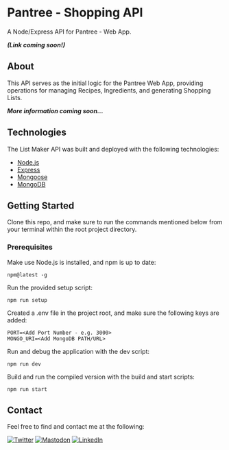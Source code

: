 # Pantree - Shopping API

A Node/Express API for Pantree - Web App.

**_(Link coming soon!)_**

## About

This API serves as the initial logic for the Pantree Web App, providing operations for managing Recipes, Ingredients, and generating Shopping Lists.

**_More information coming soon..._**

## Technologies

The List Maker API was built and deployed with the following technologies:

- [Node.js](https://nodejs.org/)
- [Express](https://expressjs.com/)
- [Mongoose](https://mongoosejs.com/)
- [MongoDB](https://www.mongodb.com/)

## Getting Started

Clone this repo, and make sure to run the commands mentioned below from your terminal within the root project directory.

### Prerequisites

Make use Node.js is installed, and npm is up to date:

    npm@latest -g

Run the provided setup script:

    npm run setup

Created a .env file in the project root, and make sure the following keys are added:

    PORT=<Add Port Number - e.g. 3000>
    MONGO_URI=<Add MongoDB PATH/URL>

Run and debug the application with the dev script:

    npm run dev

<!-- Run tests on the application with the test script:

    npm run test -->

Build and run the compiled version with the build and start scripts:

    npm run start

## Contact

Feel free to find and contact me at the following:

[![Twitter](https://img.shields.io/badge/Twitter-%231DA1F2.svg?style=for-the-badge&logo=Twitter&logoColor=white)](https://twitter.com/CMittell)
[![Mastodon](https://img.shields.io/badge/-MASTODON-%232B90D9?style=for-the-badge&logo=mastodon&logoColor=white)](https://techhub.social/@cmittell)
[![LinkedIn](https://img.shields.io/badge/LinkedIn-%230077B5.svg?style=for-the-badge&logo=linkedin&logoColor=white)](https://www.linkedin.com/in/chris-mittell/)

</div>
